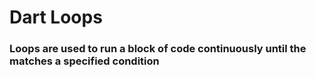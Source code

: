 # Dart Loops
### Loops are used to run a block of code continuously until the matches a specified condition

